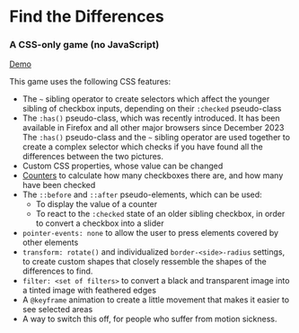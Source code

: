 # Find the Differences #
### A CSS-only game (no JavaScript) ###

[Demo](https://MERNCraft.github.io/find-differences)

This game uses the following CSS features:

* The `~` sibling operator to create selectors which affect
  the younger sibling of checkbox inputs, depending on their
  `:checked` pseudo-class
* The `:has()` pseudo-class, which was recently introduced. It has been available in Firefox and all other major browsers since December 2023
  The `:has()` pseudo-class and the `~` sibling operator are used together to create a complex selector which checks if you have found all the differences between the two pictures.
* Custom CSS properties, whose value can be changed
* [Counters](https://developer.mozilla.org/en-US/docs/Web/CSS/counter) to calculate how many checkboxes there are, and how many have been checked
* The `::before` and `::after` pseudo-elements, which can be used:
  * To display the value of a counter
  * To react to the `:checked` state of an older sibling checkbox, in order to convert a checkbox into a slider
* `pointer-events: none` to allow the user to press elements covered by other elements
* `transform: rotate()` and individualized `border-<side>-radius` settings, to create custom shapes that closely ressemble the shapes of the differences to find.
* `filter: <set of filters>` to convert a black and transparent image into a tinted image with feathered edges
* A `@keyframe` animation to create a little movement that makes it easier to see selected areas
* A way to switch this off, for people who suffer from motion sickness.
